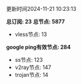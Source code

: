 更新时间2024-11-21 10:23:13

**总订阅: 23**
**总节点: 5877**
- vless节点: 13

**google ping有效节点: 284**
- ss节点: 123
- v2ray节点: 147
- trojan节点: 14
